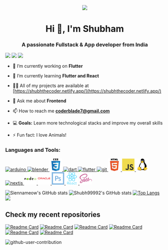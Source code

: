 <p align="center"><img width="140" src="https://user-images.githubusercontent.com/6661165/91657958-61b4fd00-eb00-11ea-9def-dc7ef5367e34.png" />  </p>
<h1 align="center">Hi 👋, I'm Shubham</h1>
<h3 align="center">A passionate Fullstack & App developer from India</h3>
<img src="https://chkskills.com/wp-content/uploads/2020/04/PNC-Animated-Banners.gif">
<img src="https://github.com/Shubh99992/shubh99992/assets/105529358/d084b672-c733-4534-88a8-d925ed50ba3c" width="1010">
<a href="https://github.com/ryo-ma/github-profile-trophy">
  <img width=800 src="https://github-profile-trophy.vercel.app/?username=shubh99992&column=8&theme=algolia&show_icon=true"/>
</a>


- 🔭 I’m currently working on **Flutter**

- 🌱 I’m currently learning **Flutter and React**

- 👨‍💻 All of my projects are available at [https://shubhthecoder.netlify.app/](https://shubhthecoder.netlify.app/)

- 💬 Ask me about **Frontend**

- 📫 How to reach me **coderblade7@gmail.com**

- 💻 **Goals:** Learn more technological stacks and improve my overall skills

- ⚡ Fun fact: I love Animals!

<h3 align="left">Languages and Tools:</h3>
<p align="left"> <a href="https://www.arduino.cc/" target="_blank" rel="noreferrer"> <img src="https://cdn.worldvectorlogo.com/logos/arduino-1.svg" alt="arduino" width="40" height="40"/> </a> <a href="https://www.blender.org/" target="_blank" rel="noreferrer"> <img src="https://download.blender.org/branding/community/blender_community_badge_white.svg" alt="blender" width="40" height="40"/> </a> <a href="https://www.w3schools.com/css/" target="_blank" rel="noreferrer"> <img src="https://raw.githubusercontent.com/devicons/devicon/master/icons/css3/css3-original-wordmark.svg" alt="css3" width="40" height="40"/> </a> <a href="https://dart.dev" target="_blank" rel="noreferrer"> <img src="https://www.vectorlogo.zone/logos/dartlang/dartlang-icon.svg" alt="dart" width="40" height="40"/> </a> <a href="https://flutter.dev" target="_blank" rel="noreferrer"> <img src="https://www.vectorlogo.zone/logos/flutterio/flutterio-icon.svg" alt="flutter" width="40" height="40"/> </a> <a href="https://git-scm.com/" target="_blank" rel="noreferrer"> <img src="https://www.vectorlogo.zone/logos/git-scm/git-scm-icon.svg" alt="git" width="40" height="40"/> </a> <a href="https://www.w3.org/html/" target="_blank" rel="noreferrer"> <img src="https://raw.githubusercontent.com/devicons/devicon/master/icons/html5/html5-original-wordmark.svg" alt="html5" width="40" height="40"/> </a> <a href="https://developer.mozilla.org/en-US/docs/Web/JavaScript" target="_blank" rel="noreferrer"> <img src="https://raw.githubusercontent.com/devicons/devicon/master/icons/javascript/javascript-original.svg" alt="javascript" width="40" height="40"/> </a> <a href="https://www.linux.org/" target="_blank" rel="noreferrer"> <img src="https://raw.githubusercontent.com/devicons/devicon/master/icons/linux/linux-original.svg" alt="linux" width="40" height="40"/> </a> <a href="https://nextjs.org/" target="_blank" rel="noreferrer"> <img src="https://cdn.worldvectorlogo.com/logos/nextjs-2.svg" alt="nextjs" width="40" height="40"/> </a> <a href="https://nodejs.org" target="_blank" rel="noreferrer"> <img src="https://raw.githubusercontent.com/devicons/devicon/master/icons/nodejs/nodejs-original-wordmark.svg" alt="nodejs" width="40" height="40"/> </a> <a href="https://www.oracle.com/" target="_blank" rel="noreferrer"> <img src="https://raw.githubusercontent.com/devicons/devicon/master/icons/oracle/oracle-original.svg" alt="oracle" width="40" height="40"/> </a> <a href="https://www.photoshop.com/en" target="_blank" rel="noreferrer"> <img src="https://raw.githubusercontent.com/devicons/devicon/master/icons/photoshop/photoshop-line.svg" alt="photoshop" width="40" height="40"/> </a> <a href="https://reactjs.org/" target="_blank" rel="noreferrer"> <img src="https://raw.githubusercontent.com/devicons/devicon/master/icons/react/react-original-wordmark.svg" alt="react" width="40" height="40"/> </a> <a href="https://sass-lang.com" target="_blank" rel="noreferrer"> <img src="https://raw.githubusercontent.com/devicons/devicon/master/icons/sass/sass-original.svg" alt="sass" width="40" height="40"/> </a> </p>


![Siennameow's GitHub stats](https://github-readme-stats.vercel.app/api?username=Shubh99992&theme=nightowl&show_icons=true)
![Shubh99992's GitHub stats](https://github-readme-streak-stats.herokuapp.com/?user=shubh99992&theme=nightowl&show_icons=true)
[![Top Langs](https://github-readme-stats.vercel.app/api/top-langs/?username=Shubh99992&layout=compact&theme=nightowl)](https://github.com/siennameow/github-readme-stats)
<img src="https://github.com/Shubh99992/shubh99992/assets/105529358/3f6da1a0-33d7-447f-9cb5-55a7456166c8" width="200">

## Check my recent repositories
[![Readme Card](https://github-readme-stats.vercel.app/api/pin/?username=Shubh99992&repo=Planets&theme=nightowl)](https://github.com/Shubh99992/git-productive)
[![Readme Card](https://github-readme-stats.vercel.app/api/pin/?username=Shubh99992&repo=To-do-app&theme=nightowl)](https://github.com/Shubh99992/To-do-app)
[![Readme Card](https://github-readme-stats.vercel.app/api/pin/?username=Shubh99992&repo=sose-website&theme=nightowl)](https://github.com/Shubh99992/sose-website)
[![Readme Card](https://github-readme-stats.vercel.app/api/pin/?username=Shubh99992&repo=Heart&theme=nightowl)](https://github.com/Shubh99992/Heart)
[![Readme Card](https://github-readme-stats.vercel.app/api/pin/?username=Shubh99992&repo=Restaurent-website&theme=nightowl)](https://github.com/Shubh99992/Restaurent-website)
[![Readme Card](https://github-readme-stats.vercel.app/api/pin/?username=Shubh99992&repo=Music-player&theme=nightowl)](https://github.com/Shubh99992Music-player)

![github-user-contribution](https://github.com/Shubh99992/shubh99992/assets/105529358/01472f52-71a6-437c-bddc-d9317bc37728)
